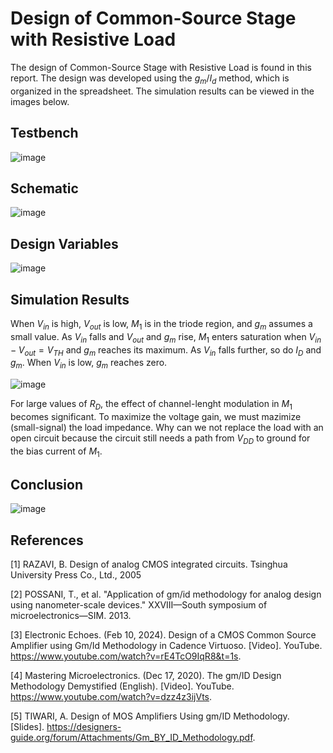 # Design of Common-Source Stage with Resistive Load
The design of Common-Source Stage with Resistive Load is found in this report. The design was developed using the $g_m/I_d$ method, which is organized in the spreadsheet. The simulation results can be viewed in the images below.

## Testbench
![image](https://github.com/user-attachments/assets/d4d90ffc-6320-4999-a0b5-d5f854a6c7ee)

## Schematic
![image](https://github.com/user-attachments/assets/6609504b-7315-4283-a1cf-bfb843cf4ff3)

## Design Variables
![image](https://github.com/user-attachments/assets/5407e4ef-3661-41ca-ba50-8a1bdb347532)

## Simulation Results
When $V_{in}$ is high, $V_{out}$ is low, $M_1$ is in the triode region, and $g_m$ assumes a small value. As $V_{in}$ falls and $V_{out}$ and $g_m$ rise, $M_1$ enters saturation when $V_{in} - V_{out} = V_{TH}$ and $g_m$ reaches its maximum. As $V_{in}$ falls further, so do $I_D$ and $g_m$. When $V_{in}$ is low, $g_m$ reaches zero.

![image](https://github.com/user-attachments/assets/7d0e354d-1690-4295-82b2-6177232ec4ec)

For large values of $R_D$, the effect of channel-lenght modulation in $M_1$ becomes significant. To maximize the voltage gain, we must mazimize (small-signal) the load impedance. Why can we not replace the load with an open circuit because the circuit still needs a path from $V_{DD}$ to ground for the bias current of $M_1$. 

## Conclusion
![image](https://github.com/user-attachments/assets/7eea9f0f-090f-4513-9945-5365f294c28a)

## References
[1] RAZAVI, B. Design of analog CMOS integrated circuits. Tsinghua University Press Co., Ltd., 2005

[2] POSSANI, T., et al. "Application of gm/id methodology for analog design using nanometer-scale devices." XXVIII—South symposium of microelectronics—SIM. 2013.

[3] Electronic Echoes. (Feb 10, 2024). Design of a CMOS Common Source Amplifier using Gm/Id Methodology in Cadence Virtuoso. [Video]. YouTube. https://www.youtube.com/watch?v=rE4TcO9IqR8&t=1s.

[4] Mastering Microelectronics. (Dec 17, 2020). The gm/ID Design Methodology Demystified (English). [Video]. YouTube. https://www.youtube.com/watch?v=dzz4z3ijVts.

[5] TIWARI, A. Design of MOS Amplifiers Using gm/ID Methodology. [Slides]. https://designers-guide.org/forum/Attachments/Gm_BY_ID_Methodology.pdf.
